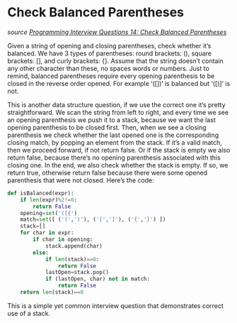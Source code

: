 # Check Balanced Parentheses

_source [Programming Interview Questions 14: Check Balanced Parentheses](http://www.ardendertat.com/2011/11/08/programming-interview-questions-14-check-balanced-parentheses/)_

Given a string of opening and closing parentheses, check whether it’s balanced. We have 3 types of parentheses: round brackets: (), square brackets: [], and curly brackets: {}. Assume that the string doesn’t contain any other character than these, no spaces words or numbers. Just to remind, balanced parentheses require every opening parenthesis to be closed in the reverse order opened. For example ‘([])’ is balanced but ‘([)]’ is not.

This is another data structure question, if we use the correct one it’s pretty straightforward. We scan the string from left to right, and every time we see an opening parenthesis we push it to a stack, because we want the last opening parenthesis to be closed first. Then, when we see a closing parenthesis we check whether the last opened one is the corresponding closing match, by popping an element from the stack. If it’s a valid match, then we proceed forward, if not return false. Or if the stack is empty we also return false, because there’s no opening parenthesis associated with this closing one. In the end, we also check whether the stack is empty. If so, we return true, otherwise return false because there were some opened parenthesis that were not closed. Here’s the code:

```python
def isBalanced(expr):
    if len(expr)%2!=0:
        return False
    opening=set('([{')
    match=set([ ('(',')'), ('[',']'), ('{','}') ])
    stack=[]
    for char in expr:
        if char in opening:
            stack.append(char)
        else:
            if len(stack)==0:
                return False
            lastOpen=stack.pop()
            if (lastOpen, char) not in match:
                return False
    return len(stack)==0
```

This is a simple yet common interview question that demonstrates correct use of a stack.
